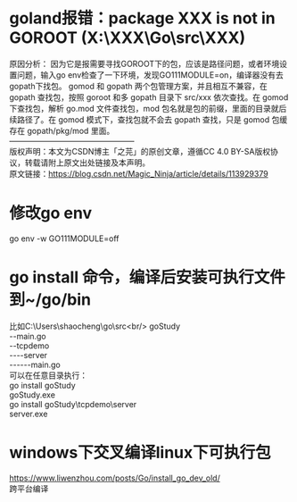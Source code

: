 # goland报错：package XXX is not in GOROOT (X:\XXX\Go\src\XXX)
原因分析：
因为它是报需要寻找GOROOT下的包，应该是路径问题，或者环境设置问题，输入go env检查了一下环境，发现GO111MODULE=on，编译器没有去gopath下找包。
gomod 和 gopath 两个包管理方案，并且相互不兼容，在 gopath 查找包，按照 goroot 和多 gopath 目录下 src/xxx 依次查找。在 gomod 下查找包，解析 go.mod 文件查找包，mod 包名就是包的前缀，里面的目录就后续路径了。在 gomod 模式下，查找包就不会去 gopath 查找，只是 gomod 包缓存在 gopath/pkg/mod 里面。<br/>
————————————————<br/>
版权声明：本文为CSDN博主「之芫」的原创文章，遵循CC 4.0 BY-SA版权协议，转载请附上原文出处链接及本声明。<br/>
原文链接：https://blog.csdn.net/Magic_Ninja/article/details/113929379<br/>

# 修改go env
go env -w GO111MODULE=off

# go install 命令，编译后安装可执行文件到~/go/bin
比如C:\Users\shaocheng\go\src\<br/>
goStudy<br/>
--main.go<br/>
--tcpdemo<br/>
----server<br/>
------main.go<br/>
可以在任意目录执行：<br/>
go install goStudy<br/>
goStudy.exe<br/>
go install goStudy\tcpdemo\server<br/>
server.exe<br/>


# windows下交叉编译linux下可执行包
https://www.liwenzhou.com/posts/Go/install_go_dev_old/<br/>
跨平台编译

